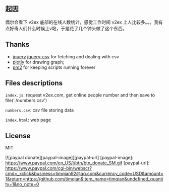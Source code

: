 ## 起因

偶尔会看下 v2ex 底部的在线人数统计，感觉工作时间 v2ex 上人比较多。。。我有点好奇人们什么时候上v站，于是花了几个钟头做了这个东西。

## Thanks

- [jquery](https://github.com/jquery/jquery) [jquery-csv](https://github.com/evanplaice/jquery-csv) for fetching and dealing with csv
- [plotly](https://plot.ly/javascript/time-series/) for drawing graph;
- [pm2](https://github.com/Unitech/pm2) for keeping scripts running forever

## Files descriptions

`index.js`: request v2ex.com, get online people number and then save to file('./numbers.csv')

`numbers.csv`: csv file storing data

`index.html`: web page

## License
MIT

[![paypal donate][paypal-image]][paypal-url]
[paypal-image]: https://www.paypal.com/en_US/i/btn/btn_donate_SM.gif
[paypal-url]: https://www.paypal.com/cgi-bin/webscr?cmd=_xclick&business=timqian92@qq.com&currency_code=USD&amount=1&return=https://github.com/timqian&item_name=timqian&undefined_quantity=1&no_note=0

